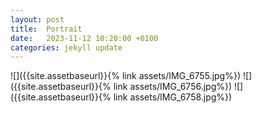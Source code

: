 ```yaml
---
layout: post
title:  Portrait
date:   2023-11-12 10:20:00 +0100
categories: jekyll update
---
```

![]({{site.assetbaseurl}}{% link assets/IMG_6755.jpg%})
![]({{site.assetbaseurl}}{% link assets/IMG_6756.jpg%})
![]({{site.assetbaseurl}}{% link assets/IMG_6758.jpg%})

